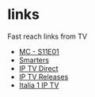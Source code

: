 # links
Fast reach links from TV

- [MC - S11E01](https://watchsb.com/i0n2ix2yrip3.html)
- [Smarters](https://iptvsmarters.com/smarters.apk)
- [IP TV Direct](https://github.com/Tundrak/IPTV-Italia/releases/download/v01-2022/iptvita.v01-2022.m3u)
- [IP TV Releases](https://github.com/Tundrak/IPTV-Italia/releases)
- [Italia 1 IP TV](http://live1.msf.ticdn.it/Content/HLS/Live/Channel(CH02HA)/Stream(04)/index.m3u8)

